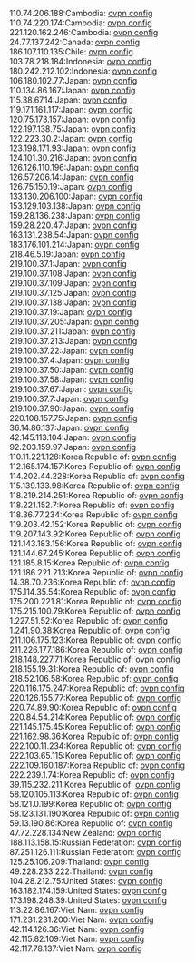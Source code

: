 110.74.206.188:Cambodia: [ovpn config](vpn/110_74_206_188.ovpn)  
110.74.220.174:Cambodia: [ovpn config](vpn/110_74_220_174.ovpn)  
221.120.162.246:Cambodia: [ovpn config](vpn/221_120_162_246.ovpn)  
24.77.137.242:Canada: [ovpn config](vpn/24_77_137_242.ovpn)  
186.107.110.135:Chile: [ovpn config](vpn/186_107_110_135.ovpn)  
103.78.218.184:Indonesia: [ovpn config](vpn/103_78_218_184.ovpn)  
180.242.212.102:Indonesia: [ovpn config](vpn/180_242_212_102.ovpn)  
106.180.102.77:Japan: [ovpn config](vpn/106_180_102_77.ovpn)  
110.134.86.167:Japan: [ovpn config](vpn/110_134_86_167.ovpn)  
115.38.67.14:Japan: [ovpn config](vpn/115_38_67_14.ovpn)  
119.171.161.117:Japan: [ovpn config](vpn/119_171_161_117.ovpn)  
120.75.173.157:Japan: [ovpn config](vpn/120_75_173_157.ovpn)  
122.197.138.75:Japan: [ovpn config](vpn/122_197_138_75.ovpn)  
122.223.30.2:Japan: [ovpn config](vpn/122_223_30_2.ovpn)  
123.198.171.93:Japan: [ovpn config](vpn/123_198_171_93.ovpn)  
124.101.30.216:Japan: [ovpn config](vpn/124_101_30_216.ovpn)  
126.126.110.196:Japan: [ovpn config](vpn/126_126_110_196.ovpn)  
126.57.206.14:Japan: [ovpn config](vpn/126_57_206_14.ovpn)  
126.75.150.19:Japan: [ovpn config](vpn/126_75_150_19.ovpn)  
133.130.206.100:Japan: [ovpn config](vpn/133_130_206_100.ovpn)  
153.129.103.138:Japan: [ovpn config](vpn/153_129_103_138.ovpn)  
159.28.136.238:Japan: [ovpn config](vpn/159_28_136_238.ovpn)  
159.28.220.47:Japan: [ovpn config](vpn/159_28_220_47.ovpn)  
163.131.238.54:Japan: [ovpn config](vpn/163_131_238_54.ovpn)  
183.176.101.214:Japan: [ovpn config](vpn/183_176_101_214.ovpn)  
218.46.5.19:Japan: [ovpn config](vpn/218_46_5_19.ovpn)  
219.100.37.1:Japan: [ovpn config](vpn/219_100_37_1.ovpn)  
219.100.37.108:Japan: [ovpn config](vpn/219_100_37_108.ovpn)  
219.100.37.109:Japan: [ovpn config](vpn/219_100_37_109.ovpn)  
219.100.37.125:Japan: [ovpn config](vpn/219_100_37_125.ovpn)  
219.100.37.138:Japan: [ovpn config](vpn/219_100_37_138.ovpn)  
219.100.37.19:Japan: [ovpn config](vpn/219_100_37_19.ovpn)  
219.100.37.205:Japan: [ovpn config](vpn/219_100_37_205.ovpn)  
219.100.37.211:Japan: [ovpn config](vpn/219_100_37_211.ovpn)  
219.100.37.213:Japan: [ovpn config](vpn/219_100_37_213.ovpn)  
219.100.37.22:Japan: [ovpn config](vpn/219_100_37_22.ovpn)  
219.100.37.4:Japan: [ovpn config](vpn/219_100_37_4.ovpn)  
219.100.37.50:Japan: [ovpn config](vpn/219_100_37_50.ovpn)  
219.100.37.58:Japan: [ovpn config](vpn/219_100_37_58.ovpn)  
219.100.37.67:Japan: [ovpn config](vpn/219_100_37_67.ovpn)  
219.100.37.7:Japan: [ovpn config](vpn/219_100_37_7.ovpn)  
219.100.37.90:Japan: [ovpn config](vpn/219_100_37_90.ovpn)  
220.108.157.75:Japan: [ovpn config](vpn/220_108_157_75.ovpn)  
36.14.86.137:Japan: [ovpn config](vpn/36_14_86_137.ovpn)  
42.145.113.104:Japan: [ovpn config](vpn/42_145_113_104.ovpn)  
92.203.159.97:Japan: [ovpn config](vpn/92_203_159_97.ovpn)  
110.11.221.128:Korea Republic of: [ovpn config](vpn/110_11_221_128.ovpn)  
112.165.174.157:Korea Republic of: [ovpn config](vpn/112_165_174_157.ovpn)  
114.202.44.228:Korea Republic of: [ovpn config](vpn/114_202_44_228.ovpn)  
115.139.133.98:Korea Republic of: [ovpn config](vpn/115_139_133_98.ovpn)  
118.219.214.251:Korea Republic of: [ovpn config](vpn/118_219_214_251.ovpn)  
118.221.152.7:Korea Republic of: [ovpn config](vpn/118_221_152_7.ovpn)  
118.36.77.234:Korea Republic of: [ovpn config](vpn/118_36_77_234.ovpn)  
119.203.42.152:Korea Republic of: [ovpn config](vpn/119_203_42_152.ovpn)  
119.207.143.92:Korea Republic of: [ovpn config](vpn/119_207_143_92.ovpn)  
121.143.183.156:Korea Republic of: [ovpn config](vpn/121_143_183_156.ovpn)  
121.144.67.245:Korea Republic of: [ovpn config](vpn/121_144_67_245.ovpn)  
121.185.8.15:Korea Republic of: [ovpn config](vpn/121_185_8_15.ovpn)  
121.186.221.213:Korea Republic of: [ovpn config](vpn/121_186_221_213.ovpn)  
14.38.70.236:Korea Republic of: [ovpn config](vpn/14_38_70_236.ovpn)  
175.114.35.54:Korea Republic of: [ovpn config](vpn/175_114_35_54.ovpn)  
175.200.221.81:Korea Republic of: [ovpn config](vpn/175_200_221_81.ovpn)  
175.215.100.79:Korea Republic of: [ovpn config](vpn/175_215_100_79.ovpn)  
1.227.51.52:Korea Republic of: [ovpn config](vpn/1_227_51_52.ovpn)  
1.241.90.38:Korea Republic of: [ovpn config](vpn/1_241_90_38.ovpn)  
211.106.175.123:Korea Republic of: [ovpn config](vpn/211_106_175_123.ovpn)  
211.226.177.186:Korea Republic of: [ovpn config](vpn/211_226_177_186.ovpn)  
218.148.227.71:Korea Republic of: [ovpn config](vpn/218_148_227_71.ovpn)  
218.155.19.31:Korea Republic of: [ovpn config](vpn/218_155_19_31.ovpn)  
218.52.106.58:Korea Republic of: [ovpn config](vpn/218_52_106_58.ovpn)  
220.116.175.247:Korea Republic of: [ovpn config](vpn/220_116_175_247.ovpn)  
220.126.155.77:Korea Republic of: [ovpn config](vpn/220_126_155_77.ovpn)  
220.74.89.90:Korea Republic of: [ovpn config](vpn/220_74_89_90.ovpn)  
220.84.54.214:Korea Republic of: [ovpn config](vpn/220_84_54_214.ovpn)  
221.145.175.45:Korea Republic of: [ovpn config](vpn/221_145_175_45.ovpn)  
221.162.98.36:Korea Republic of: [ovpn config](vpn/221_162_98_36.ovpn)  
222.100.11.234:Korea Republic of: [ovpn config](vpn/222_100_11_234.ovpn)  
222.103.65.115:Korea Republic of: [ovpn config](vpn/222_103_65_115.ovpn)  
222.109.160.187:Korea Republic of: [ovpn config](vpn/222_109_160_187.ovpn)  
222.239.1.74:Korea Republic of: [ovpn config](vpn/222_239_1_74.ovpn)  
39.115.232.211:Korea Republic of: [ovpn config](vpn/39_115_232_211.ovpn)  
58.120.105.113:Korea Republic of: [ovpn config](vpn/58_120_105_113.ovpn)  
58.121.0.199:Korea Republic of: [ovpn config](vpn/58_121_0_199.ovpn)  
58.123.131.190:Korea Republic of: [ovpn config](vpn/58_123_131_190.ovpn)  
59.13.190.86:Korea Republic of: [ovpn config](vpn/59_13_190_86.ovpn)  
47.72.228.134:New Zealand: [ovpn config](vpn/47_72_228_134.ovpn)  
188.113.158.15:Russian Federation: [ovpn config](vpn/188_113_158_15.ovpn)  
87.251.126.111:Russian Federation: [ovpn config](vpn/87_251_126_111.ovpn)  
125.25.106.209:Thailand: [ovpn config](vpn/125_25_106_209.ovpn)  
49.228.233.222:Thailand: [ovpn config](vpn/49_228_233_222.ovpn)  
104.28.212.75:United States: [ovpn config](vpn/104_28_212_75.ovpn)  
163.182.174.159:United States: [ovpn config](vpn/163_182_174_159.ovpn)  
173.198.248.39:United States: [ovpn config](vpn/173_198_248_39.ovpn)  
113.22.86.167:Viet Nam: [ovpn config](vpn/113_22_86_167.ovpn)  
171.231.231.200:Viet Nam: [ovpn config](vpn/171_231_231_200.ovpn)  
42.114.126.36:Viet Nam: [ovpn config](vpn/42_114_126_36.ovpn)  
42.115.82.109:Viet Nam: [ovpn config](vpn/42_115_82_109.ovpn)  
42.117.78.137:Viet Nam: [ovpn config](vpn/42_117_78_137.ovpn)  
